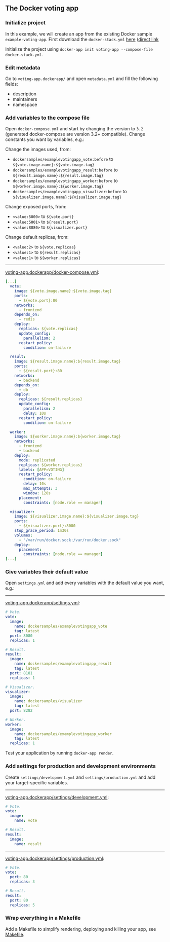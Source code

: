 ## The Docker voting app

### Initialize project

In this example, we will create an app from the existing Docker sample `example-voting-app`. First download the `docker-stack.yml` [here](https://github.com/dockersamples/example-voting-app) ([direct link](https://raw.githubusercontent.com/dockersamples/example-voting-app/master/docker-stack.yml)

Initialize the project using `docker-app init voting-app --compose-file docker-stack.yml`.

### Edit metadata

Go to `voting-app.dockerapp/` and open `metadata.yml` and fill the following fields:
- description
- maintainers
- namespace

### Add variables to the compose file

Open `docker-compose.yml` and start by changing the version to `3.2` (generated docker-compose are version 3.2+ compatible). Change constants you want by variables, e.g.:

Change the images used, from:
- `dockersamples/examplevotingapp_vote:before` to `${vote.image.name}:${vote.image.tag}`
- `dockersamples/examplevotingapp_result:before` to `${result.image.name}:${result.image.tag}`
- `dockersamples/examplevotingapp_worker:before` to `${worker.image.name}:${worker.image.tag}`
- `dockersamples/examplevotingapp_visualizer:before` to `${visualizer.image.name}:${visualizer.image.tag}`

Change exposed ports, from:
- `<value:5000>` to `${vote.port}`
- `<value:5001>` to `${result.port}`
- `<value:8080>` to `${visualizer.port}`

Change default replicas, from:
- `<value:2>` to `${vote.replicas}`
- `<value:1>` to `${result.replicas}`
- `<value:1>` to `${worker.replicas}`

---

[voting-app.dockerapp/docker-compose.yml](voting-app.dockerapp/docker-compose.yml):
```yml
[...]
  vote:
    image: ${vote.image.name}:${vote.image.tag}
    ports:
      - ${vote.port}:80
    networks:
      - frontend
    depends_on:
      - redis
    deploy:
      replicas: ${vote.replicas}
      update_config:
        parallelism: 2
      restart_policy:
        condition: on-failure

  result:
    image: ${result.image.name}:${result.image.tag}
    ports:
      - ${result.port}:80
    networks:
      - backend
    depends_on:
      - db
    deploy:
      replicas: ${result.replicas}
      update_config:
        parallelism: 2
        delay: 10s
      restart_policy:
        condition: on-failure

  worker:
    image: ${worker.image.name}:${worker.image.tag}
    networks:
      - frontend
      - backend
    deploy:
      mode: replicated
      replicas: ${worker.replicas}
      labels: [APP=VOTING]
      restart_policy:
        condition: on-failure
        delay: 10s
        max_attempts: 3
        window: 120s
      placement:
        constraints: [node.role == manager]

  visualizer:
    image: ${visualizer.image.name}:${visualizer.image.tag}
    ports:
      - ${visualizer.port}:8080
    stop_grace_period: 1m30s
    volumes:
      - "/var/run/docker.sock:/var/run/docker.sock"
    deploy:
      placement:
        constraints: [node.role == manager]
[...]
```

### Give variables their default value

Open `settings.yml` and add every variables with the default value you want, e.g.:

---

[voting-app.dockerapp/settings.yml](voting-app.dockerapp/settings.yml):
```yml
# Vote.
vote:
  image:
    name: dockersamples/examplevotingapp_vote
    tag: latest
  port: 8080
  replicas: 1

# Result.
result:
  image:
    name: dockersamples/examplevotingapp_result
    tag: latest
  port: 8181
  replicas: 1

# Visualizer.
visualizer:
  image:
    name: dockersamples/visualizer
    tag: latest
  port: 8282

# Worker.
worker:
  image:
    name: dockersamples/examplevotingapp_worker
    tag: latest
  replicas: 1
```

Test your application by running `docker-app render`.

### Add settings for production and development environments

Create `settings/development.yml` and `settings/production.yml` and add your target-specific variables.

---

[voting-app.dockerapp/settings/development.yml](voting-app.dockerapp/settings/development.yml):
```yml
# Vote.
vote:
  image:
    name: vote

# Result.
result:
  image:
    name: result
```
---

[voting-app.dockerapp/settings/production.yml](voting-app.dockerapp/settings/production.yml):
```yml
# Vote.
vote:
  port: 80
  replicas: 3

# Result.
result:
  port: 80
  replicas: 5
```

### Wrap everything in a Makefile

Add a Makefile to simplify rendering, deploying and killing your app, see [Makefile](Makefile).
